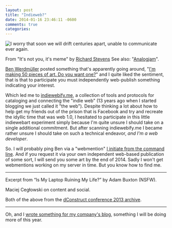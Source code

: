 ```yaml
---
layout: post
title: "Indieweb?"
date: 2014-01-16 23:46:11 -0600
comments: true
categories: 
---
```


![I worry that soon we will drift centuries apart, unable to communicate ever again.]({{site.url}}/images/ds_relationship_internet.png)

From "It's not you, it's meme" by [Richard Stevens](http://http://dieselsweeties.com/) See also: "[Analogjam](http://www.dieselsweeties.com/archive/3472)".

[Ben Werdmüller](http://werd.io/ "Who I did not meet at XOXO this year, but he was there") posted something that's apparently going around, "[I'm making 50 pieces of art. Do you want one?](http://werd.io/2014/im-making-50-pieces-of-art-do-you-want-one "I, Ben Werdmuller, promise to send a small work of art for the first fifty people who comment on this post by replying from their own website. Twitter or Facebook is not enough. Just link to this post and let me know you want in")" and I quite liked the sentiment, that is that to participate you must independently web-publish something indicating your interest.

Which led me to [indiewebify.me](http://indiewebify.me/), a collection of tools and protocols for cataloging and connecting the "indie web" (13 years ago when I started blogging we just called it "the web"). Despite thinking a lot about how to help get my friends out of the prison that is Facebook and try and recreate the idyllic time that was web 1.0, I hesitated to participate in this little indiewebart experiment simply because I'm quite unsure I should take on a single additional commitment. But after scanning indiewebify.me I became rather unsure I should take on such a technical endeavor, *and I'm a web developer*.

So. I will probably ping Ben via a "webmention" [I initiate from the command line](http://indiewebcamp.com/webmention#How_to_Test_Webmentions). And if you request it via your own independent web-based publication of some sort, I will send you some art by the end of 2014. Sadly I won't get webmentions working on my server in time. But you know how to find me.

---

Excerpt from “Is My Laptop Ruining My Life?” by Adam Buxton (NSFW).

<audio src="http://johnnycitizen.com/podcast/jcp_24.mp3"></audio>

Maciej Cegłowski on content and social.

<audio src="http://johnnycitizen.com/podcast/jcp_19.mp3"></audio>

Both of the above from the [dConstruct conference 2013 archive](http://archive.dconstruct.org/2013/).

---

Oh, and I [wrote something for my company's blog](http://blog.modernmsg.com/post/73405224877/surprise-and-delight "'Surprise and Delight', in which I expound upon the importance of playing games as a child"), something I will be doing more of this year.
